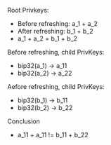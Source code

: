 
Root Privkeys:
- Before refreshing: a_1 + a_2
- After refreshing: b_1 + b_2
- a_1 + a_2 = b_1 + b_2

Before refreshing, child PrivKeys: 
- bip32(a_1) -> a_11
- bip32(a_2) -> a_22

Aefore refreshing, child PrivKeys: 
- bip32(b_1) -> b_11
- bip32(b_2) -> b_22

Conclusion
- a_11 + a_11 != b_11 + b_22
